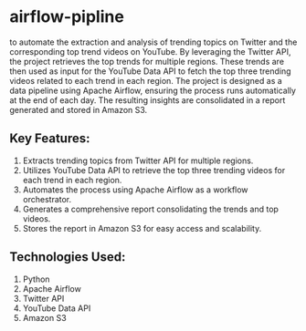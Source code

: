 # airflow-pipline
to automate the extraction and analysis of trending topics on Twitter and the corresponding top trend videos on YouTube. By leveraging the Twitter API, the project retrieves the top trends for multiple regions. These trends are then used as input for the YouTube Data API to fetch the top three trending videos related to each trend in each region. The project is designed as a data pipeline using Apache Airflow, ensuring the process runs automatically at the end of each day. The resulting insights are consolidated in a report generated and stored in Amazon S3.

## Key Features:

1. Extracts trending topics from Twitter API for multiple regions.
2. Utilizes YouTube Data API to retrieve the top three trending videos for each trend in each region.
3. Automates the process using Apache Airflow as a workflow orchestrator.
4. Generates a comprehensive report consolidating the trends and top videos.
5. Stores the report in Amazon S3 for easy access and scalability.

## Technologies Used:

1. Python
2. Apache Airflow
3. Twitter API
4. YouTube Data API
5. Amazon S3
